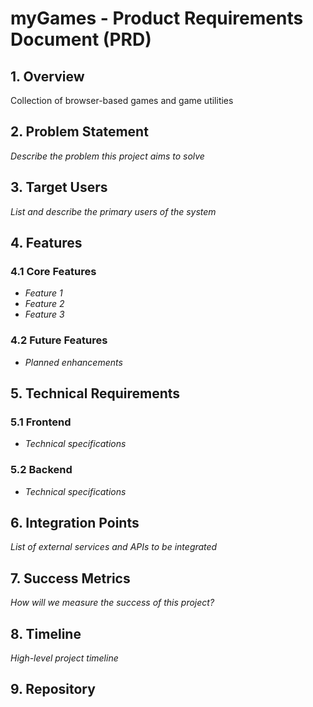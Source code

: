 # myGames - Product Requirements Document (PRD)

## 1. Overview
Collection of browser-based games and game utilities

## 2. Problem Statement
*Describe the problem this project aims to solve*

## 3. Target Users
*List and describe the primary users of the system*

## 4. Features
### 4.1 Core Features
- *Feature 1*
- *Feature 2*
- *Feature 3*

### 4.2 Future Features
- *Planned enhancements*

## 5. Technical Requirements
### 5.1 Frontend
- *Technical specifications*

### 5.2 Backend
- *Technical specifications*

## 6. Integration Points
*List of external services and APIs to be integrated*

## 7. Success Metrics
*How will we measure the success of this project?*

## 8. Timeline
*High-level project timeline*

## 9. Repository


